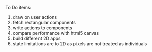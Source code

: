 To Do items:

1. draw on user actions
2. fetch rectangular components
3. write actions to components
4. compare performance with html5 canvas
5. build different 2D apps
6. state limitations are to 2D as pixels are not treated as individuals